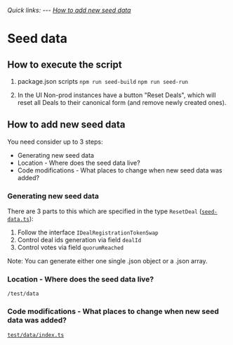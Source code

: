 *Quick links: --- [How to add new seed data](#how-to-add-new-seed-data)*


# Seed data

## How to execute the script
1. package.json scripts
`npm run seed-build`
`npm run seed-run`

2. In the UI
Non-prod instances have a button "Reset Deals", which will reset all Deals to their canonical form (and remove newly created ones).

## How to add new seed data
You need consider up to 3 steps:
- Generating new seed data
- Location - Where does the seed data live?
- Code modifications - What places to change when new seed data was added?

### Generating new seed data
There are 3 parts to this which are specified in the type `ResetDeal` ([`seed-data.ts`](./seed-data.ts)):

1. Follow the interface `IDealRegistrationTokenSwap`
2. Control deal ids generation via field `dealId`
2. Control votes via field `quorumReached`

Note: You can generate either one single .json object or a .json array.

### Location - Where does the seed data live?
`/test/data`

### Code modifications - What places to change when new seed data was added?
[`test/data/index.ts`](../../test/data/index.ts)


